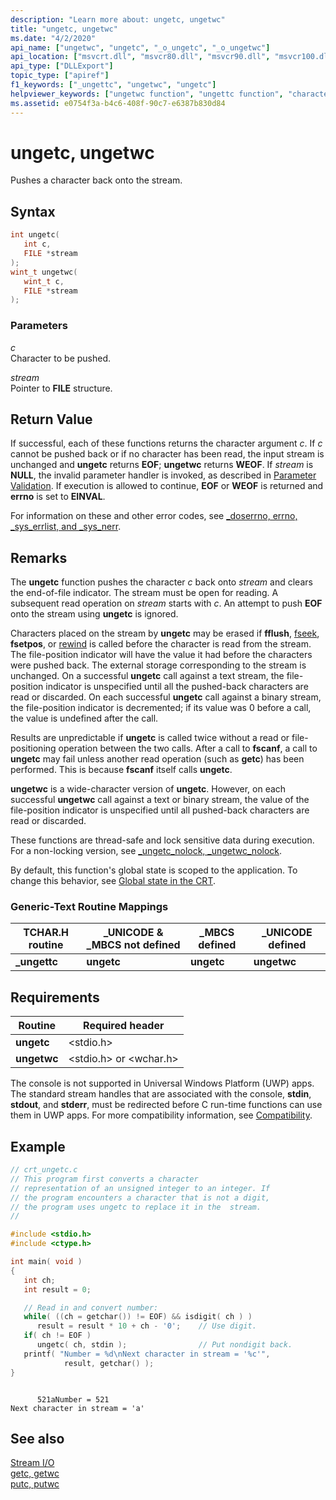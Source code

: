 ```yaml
---
description: "Learn more about: ungetc, ungetwc"
title: "ungetc, ungetwc"
ms.date: "4/2/2020"
api_name: ["ungetwc", "ungetc", "_o_ungetc", "_o_ungetwc"]
api_location: ["msvcrt.dll", "msvcr80.dll", "msvcr90.dll", "msvcr100.dll", "msvcr100_clr0400.dll", "msvcr110.dll", "msvcr110_clr0400.dll", "msvcr120.dll", "msvcr120_clr0400.dll", "ucrtbase.dll", "api-ms-win-crt-stdio-l1-1-0.dll", "api-ms-win-crt-private-l1-1-0.dll"]
api_type: ["DLLExport"]
topic_type: ["apiref"]
f1_keywords: ["_ungettc", "ungetwc", "ungetc"]
helpviewer_keywords: ["ungetwc function", "ungettc function", "characters, pushing back onto stream", "_ungettc function", "ungetc function"]
ms.assetid: e0754f3a-b4c6-408f-90c7-e6387b830d84
---
```

# ungetc, ungetwc

Pushes a character back onto the stream.

## Syntax

```C
int ungetc(
   int c,
   FILE *stream
);
wint_t ungetwc(
   wint_t c,
   FILE *stream
);
```

### Parameters

*c*<br/>
Character to be pushed.

*stream*<br/>
Pointer to **FILE** structure.

## Return Value

If successful, each of these functions returns the character argument *c*. If *c* cannot be pushed back or if no character has been read, the input stream is unchanged and **ungetc** returns **EOF**; **ungetwc** returns **WEOF**. If *stream* is **NULL**, the invalid parameter handler is invoked, as described in [Parameter Validation](../../c-runtime-library/parameter-validation.md). If execution is allowed to continue, **EOF** or **WEOF** is returned and **errno** is set to **EINVAL**.

For information on these and other error codes, see [_doserrno, errno, _sys_errlist, and _sys_nerr](../../c-runtime-library/errno-doserrno-sys-errlist-and-sys-nerr.md).

## Remarks

The **ungetc** function pushes the character *c* back onto *stream* and clears the end-of-file indicator. The stream must be open for reading. A subsequent read operation on *stream* starts with *c*. An attempt to push **EOF** onto the stream using **ungetc** is ignored.

Characters placed on the stream by **ungetc** may be erased if **fflush**, [fseek](fseek-fseeki64.md), **fsetpos**, or [rewind](rewind.md) is called before the character is read from the stream. The file-position indicator will have the value it had before the characters were pushed back. The external storage corresponding to the stream is unchanged. On a successful **ungetc** call against a text stream, the file-position indicator is unspecified until all the pushed-back characters are read or discarded. On each successful **ungetc** call against a binary stream, the file-position indicator is decremented; if its value was 0 before a call, the value is undefined after the call.

Results are unpredictable if **ungetc** is called twice without a read or file-positioning operation between the two calls. After a call to **fscanf**, a call to **ungetc** may fail unless another read operation (such as **getc**) has been performed. This is because **fscanf** itself calls **ungetc**.

**ungetwc** is a wide-character version of **ungetc**. However, on each successful **ungetwc** call against a text or binary stream, the value of the file-position indicator is unspecified until all pushed-back characters are read or discarded.

These functions are thread-safe and lock sensitive data during execution. For a non-locking version, see [_ungetc_nolock, _ungetwc_nolock](ungetc-nolock-ungetwc-nolock.md).

By default, this function's global state is scoped to the application. To change this behavior, see [Global state in the CRT](../global-state.md).

### Generic-Text Routine Mappings

|TCHAR.H routine|_UNICODE & _MBCS not defined|_MBCS defined|_UNICODE defined|
|---------------------|------------------------------------|--------------------|-----------------------|
|**_ungettc**|**ungetc**|**ungetc**|**ungetwc**|

## Requirements

|Routine|Required header|
|-------------|---------------------|
|**ungetc**|\<stdio.h>|
|**ungetwc**|\<stdio.h> or \<wchar.h>|

The console is not supported in Universal Windows Platform (UWP) apps. The standard stream handles that are associated with the console, **stdin**, **stdout**, and **stderr**, must be redirected before C run-time functions can use them in UWP apps. For more compatibility information, see [Compatibility](../../c-runtime-library/compatibility.md).

## Example

```C
// crt_ungetc.c
// This program first converts a character
// representation of an unsigned integer to an integer. If
// the program encounters a character that is not a digit,
// the program uses ungetc to replace it in the  stream.
//

#include <stdio.h>
#include <ctype.h>

int main( void )
{
   int ch;
   int result = 0;

   // Read in and convert number:
   while( ((ch = getchar()) != EOF) && isdigit( ch ) )
      result = result * 10 + ch - '0';    // Use digit.
   if( ch != EOF )
      ungetc( ch, stdin );                // Put nondigit back.
   printf( "Number = %d\nNext character in stream = '%c'",
            result, getchar() );
}
```

```Output

      521aNumber = 521
Next character in stream = 'a'
```

## See also

[Stream I/O](../../c-runtime-library/stream-i-o.md)<br/>
[getc, getwc](getc-getwc.md)<br/>
[putc, putwc](putc-putwc.md)<br/>
